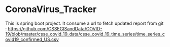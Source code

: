 # CoronaVirus_Tracker

This is spring boot project.
It consume a url to fetch updated report from git : https://github.com/CSSEGISandData/COVID-19/blob/master/csse_covid_19_data/csse_covid_19_time_series/time_series_covid19_confirmed_US.csv
